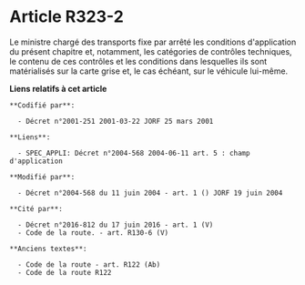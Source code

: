 # Article R323-2

Le ministre chargé des transports fixe par arrêté les conditions d'application du présent chapitre et, notamment, les
catégories de contrôles techniques, le contenu de ces contrôles et les conditions dans lesquelles ils sont matérialisés sur
la carte grise et, le cas échéant, sur le véhicule lui-même.

**Liens relatifs à cet article**

	**Codifié par**:

	  - Décret n°2001-251 2001-03-22 JORF 25 mars 2001

	**Liens**:

	  - SPEC_APPLI: Décret n°2004-568 2004-06-11 art. 5 : champ d'application

	**Modifié par**:

	  - Décret n°2004-568 du 11 juin 2004 - art. 1 () JORF 19 juin 2004

	**Cité par**:

	  - Décret n°2016-812 du 17 juin 2016 - art. 1 (V)
	  - Code de la route. - art. R130-6 (V)

	**Anciens textes**:

	  - Code de la route - art. R122 (Ab)
	  - Code de la route R122
